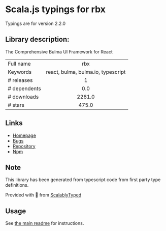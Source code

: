 
# Scala.js typings for rbx

Typings are for version 2.2.0

## Library description:
The Comprehensive Bulma UI Framework for React

|                    |                 |
| ------------------ | :-------------: |
| Full name          | rbx |
| Keywords           | react, bulma, bulma.io, typescript |
| # releases         | 1 |
| # dependents       | 0.0 |
| # downloads        | 2261.0 |
| # stars            | 475.0 |

## Links
- [Homepage](https://github.com/dfee/rbx#readme)
- [Bugs](https://github.com/dfee/rbx/issues)
- [Repository](https://github.com/dfee/rbx)
- [Npm](https://www.npmjs.com/package/rbx)
    


## Note
This library has been generated from typescript code from first party type definitions.

Provided with :purple_heart: from [ScalablyTyped](https://github.com/oyvindberg/ScalablyTyped)

## Usage
See [the main readme](../../readme.md) for instructions.


